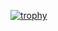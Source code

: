 [![trophy](https://github-profile-trophy.vercel.app/?username=chimpansiets)](https://github.com/ryo-ma/github-profile-trophy)
